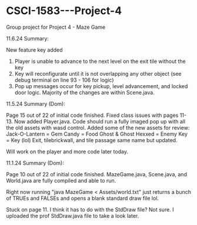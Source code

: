 # CSCI-1583---Project-4
Group project for Project 4 - Maze Game

11.6.24 Summary:

New feature key added
1. Player is unable to advance to the next level on the exit tile without the key
2. Key will reconfigurate until it is not overlapping any other object (see debug terminal on line 93 - 106 for logic)
3. Pop up messages occur for key pickup, level advancement, and locked door logic. Majority of the changes are within Scene.java.

11.5.24 Summary (Dom):

Page 15 out of 22 of initial code finished.
Fixed class issues with pages 11-13. Now added Player.java.
Code should run a fully imaged pop up with all the old assets with wasd control.
Added some of the new assets for review:
Jack-O-Lantern = Gem
Candy = Food
Ghost & Ghost Hexxed = Enemy
Key = Key (lol)
Exit, tilebrickwall, and tile passage same name but updated.

Will work on the player and more code later today.

11.1.24 Summary (Dom):

Page 10 out of 22 of initial code finished.
MazeGame.java, Scene.java, and World.java are fully compiled and able to run.

Right now running "java MazeGame < Assets/world.txt" just returns a bunch of TRUEs and FALSEs and opens a blank standard draw file lol.

Stuck on page 11. I think it has to do with the StdDraw file? Not sure. I uploaded the prof StdDraw.java file to take a look later.
